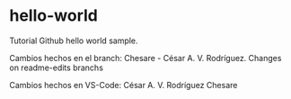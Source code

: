 # hello-world
Tutorial Github hello world sample.

Cambios hechos en el branch:
Chesare - César A. V. Rodríguez. 
Changes on readme-edits branchs

Cambios hechos en VS-Code:
César A. V. Rodríguez
Chesare
